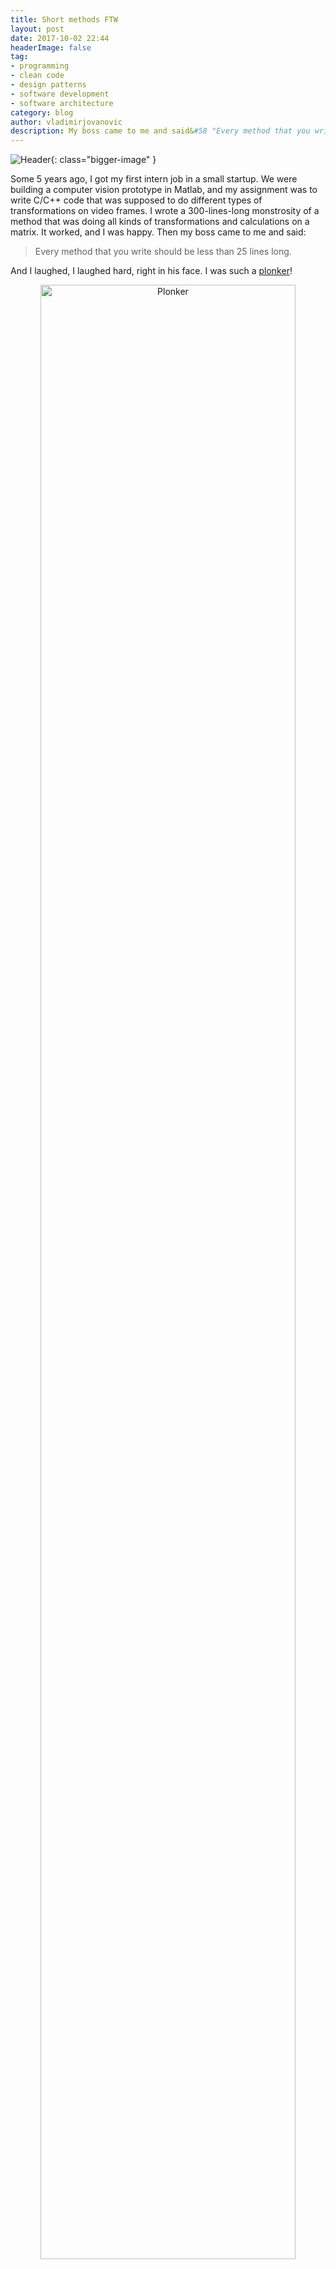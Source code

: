 ```yaml
---
title: Short methods FTW
layout: post
date: 2017-10-02 22:44
headerImage: false
tag:
- programming
- clean code
- design patterns
- software development
- software architecture
category: blog
author: vladimirjovanovic
description: My boss came to me and said&#58 "Every method that you write should be less than 25 lines long" and I laughed, I laughed hard, right in his face. I was such a plonker!
---
```

![Header](https://cdn-images-1.medium.com/max/2000/1*lEFA9LXXUbGBMnJcEw6fAg.jpeg){: class="bigger-image" }

Some 5 years ago, I got my first intern job in a small startup. We were building a computer vision prototype in Matlab, and my assignment was to write C/C++ code that was supposed to do different types of transformations on video frames. I wrote a 300-lines-long monstrosity of a method that was doing all kinds of transformations and calculations on a matrix. It worked, and I was happy. Then my boss came to me and said:

> Every method that you write should be less than 25 lines long.

And I laughed, I laughed hard, right in his face. I was such a [plonker](https://www.urbandictionary.com/define.php?term=plonker)!

<p style="text-align: center">
	<img class="image" src="https://media.giphy.com/media/zI6X93e09lDag/giphy.gif" alt="Plonker" style="width:90%">
</p>

And let me tell you something, 25 lines make one big, long method. Actually, most should be much shorter, around 10 lines, maybe even less. 25 lines should be the upper limit. And why is that?! Well, here are some of the reasons:
* First of all, it fits easily on your screen, so it’s easy to read.
* Its purpose can be expressed in one simple sentence, and that makes it (in most cases) easy to understand.
* It doesn’t need comments, because[ it does only one thing](https://en.wikipedia.org/wiki/Single_responsibility_principle), and that thing can be described within its name.
* It’s easy to test.
* And lastly, because [Uncle Bob](https://en.wikipedia.org/wiki/Robert_Cecil_Martin) said so.

> “The first rule of functions is that they should be small. The second rule of functions is that they should be smaller than that.” — Robert C. Martin

However, not all short methods are good. For example this one:
{% gist VladimirWrites/0b605f79e936190a70bad919fab0f3f0 %}
&nbsp; 
> Long method bodies are a classical [code smell](https://en.wikipedia.org/wiki/Code_smell): it’s not in itself a problem, but it’s an indication that there’s probably a problem there. — [Joachim Sauer](https://softwareengineering.stackexchange.com/users/2234/joachim-sauer) (has nothing to do with this [Joachim Sauer](https://en.wikipedia.org/wiki/Joachim_Sauer), I think 🤔)

<div class="breaker"></div>

One thing that’s mind-boggling is that the vast majority of developers knows that the long methods are bad, but very few actually follow this rule. Quite often, I see good developers writing huge methods because “It’s a UI” or “It’s in a test” or “It’s Java ✋”. And at first glance, it doesn’t look that bad. Code is well organised and each line logically follows the previous one. That’s because the developer who has just written that code has its context and understanding in his head, so he doesn’t need to get it from the code. When another developer tries to change that part of the code one year after it’s been written he/she is …

<p style="text-align: center">
	<img class="image" src="https://media.giphy.com/media/8JfMnpTXorVDy/giphy.gif" alt="Fail" style="width:90%">
</p>

going to fail. Why?

1. Because there is no time to invest in proper analysis of that method. (New feature needs to be done by yesterday).
2. There are no tests to support refactoring. Not because it’s hard to cover a 100-lines-long method with tests (btw. it is hard), but because it’s much easier to split it into 10 methods, and write tests for each of them. Therefore, there is a good chance that that person didn’t even try to test it. And if he/she did, it’s likely that our developer would be making changes on 10 short methods.
3. Misleading comments are everywhere. First of all, there has to be at least a couple of comments in a long method (it’s really unprofessional to write a long incomprehensible method without comments 😄). And it’s quite probable that code has already been changed, but developers are really scared of changing other people’s comments, so comments will stay the same. They will be sitting there, telling you a story of some other badly written code.

**So please, for the love of Uncle Bob, write your methods short.**
P.S. I promise that I will refactor long methods in [my projects on GitHub](https://github.com/VladimirWrites). 🤞

<div class="breaker"></div>

**_Thanks for reading! If you enjoyed this story, please share it!_**